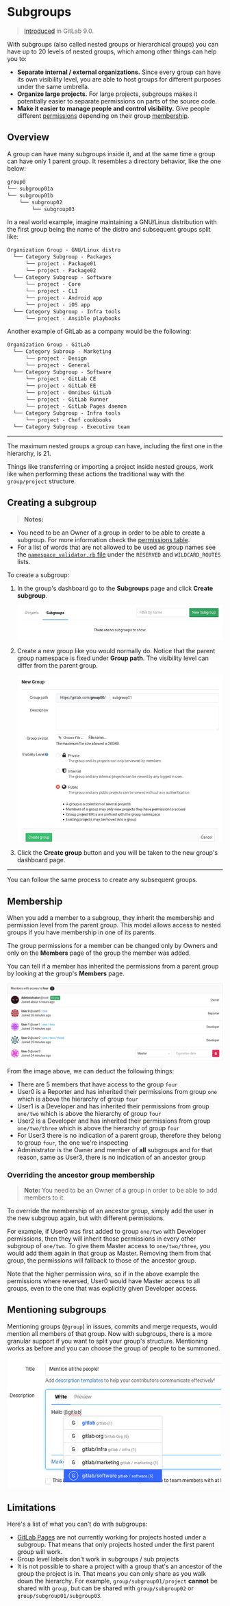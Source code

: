 # Subgroups

> [Introduced][ce-2772] in GitLab 9.0.

With subgroups (also called nested groups or hierarchical groups) you can have
up to 20 levels of nested groups, which among other things can help you to:

- **Separate internal / external organizations.** Since every group
  can have its own visibility level, you are able to host groups for different
  purposes under the same umbrella.
- **Organize large projects.** For large projects, subgroups makes it
  potentially easier to separate permissions on parts of the source code.
- **Make it easier to manage people and control visibility.** Give people
  different [permissions][] depending on their group [membership](#membership).

## Overview

A group can have many subgroups inside it, and at the same time a group can have
only 1 parent group. It resembles a directory behavior, like the one below:

```
group0
└── subgroup01a
└── subgroup01b
    └── subgroup02
        └── subgroup03
```

In a real world example, imagine maintaining a GNU/Linux distribution with the
first group being the name of the distro and subsequent groups split like:

```
Organization Group - GNU/Linux distro
  └── Category Subgroup - Packages
      └── project - Package01
      └── project - Package02
  └── Category Subgroup - Software
      └── project - Core
      └── project - CLI
      └── project - Android app
      └── project - iOS app
  └── Category Subgroup - Infra tools
      └── project - Ansible playbooks
```

Another example of GitLab as a company would be the following:

```
Organization Group - GitLab
  └── Category Subroup - Marketing
      └── project - Design
      └── project - General
  └── Category Subgroup - Software
      └── project - GitLab CE
      └── project - GitLab EE
      └── project - Omnibus GitLab
      └── project - GitLab Runner
      └── project - GitLab Pages daemon
  └── Category Subgroup - Infra tools
      └── project - Chef cookbooks
  └── Category Subgroup - Executive team
```

---

The maximum nested groups a group can have, including the first one in the
hierarchy, is 21.

Things like transferring or importing a project inside nested groups, work like
when performing these actions the traditional way with the `group/project`
structure.

## Creating a subgroup

>**Notes:**
- You need to be an Owner of a group in order to be able to create
  a subgroup. For more information check the [permissions table][permissions].
- For a list of words that are not allowed to be used as group names see the
  [`namespace_validator.rb` file][reserved] under the `RESERVED` and
  `WILDCARD_ROUTES` lists.

To create a subgroup:

1. In the group's dashboard go to the **Subgroups** page and click **Create subgroup**.

    ![Subgroups page](img/create_subgroup_button.png)

1. Create a new group like you would normally do. Notice that the parent group
   namespace is fixed under **Group path**. The visibility level can differ from
   the parent group.

    ![Subgroups page](img/create_new_group.png)

1. Click the **Create group** button and you will be taken to the new group's
   dashboard page.

---

You can follow the same process to create any subsequent groups.

## Membership

When you add a member to a subgroup, they inherit the membership and permission
level from the parent group. This model allows access to nested groups if you
have membership in one of its parents.

The group permissions for a member can be changed only by Owners and only on
the **Members** page of the group the member was added.

You can tell if a member has inherited the permissions from a parent group by
looking at the group's **Members** page.

![Group members page](img/group_members.png)

From the image above, we can deduct the following things:

- There are 5 members that have access to the group `four`
- User0 is a Reporter and has inherited their permissions from group `one`
  which is above the hierarchy of group `four`
- User1 is a Developer and has inherited their permissions from group
  `one/two` which is above the hierarchy of group `four`
- User2 is a Developer and has inherited their permissions from group
  `one/two/three` which is above the hierarchy of group `four`
- For User3 there is no indication of a parent group, therefore they belong to
  group `four`, the one we're inspecting
- Administrator is the Owner and member of **all** subgroups and for that reason,
  same as User3, there is no indication of an ancestor group

### Overriding the ancestor group membership

>**Note:**
You need to be an Owner of a group in order to be able to add members to it.

To override the membership of an ancestor group, simply add the user in the new
subgroup again, but with different permissions.

For example, if User0 was first added to group `one/two` with Developer
permissions, then they will inherit those permissions in every other subgroup
of `one/two`. To give them Master access to `one/two/three`, you would add them
again in that group as Master. Removing them from that group, the permissions
will fallback to those of the ancestor group.

Note that the higher permission wins, so if in the above example the permissions
where reversed, User0 would have Master access to all groups, even to the one
that was explicitly given Developer access.

## Mentioning subgroups

Mentioning groups (`@group`) in issues, commits and merge requests, would
mention all members of that group. Now with subgroups, there is a more granular
support if you want to split your group's structure. Mentioning works as before
and you can choose the group of people to be summoned.

![Mentioning subgroups](img/mention_subgroups.png)

## Limitations

Here's a list of what you can't do with subgroups:

- [GitLab Pages](../../project/pages/index.md) are not currently working for
  projects hosted under a subgroup. That means that only projects hosted under
  the first parent group will work.
- Group level labels don't work in subgroups / sub projects
- It is not possible to share a project with a group that's an ancestor of
  the group the project is in. That means you can only share as you walk down
  the hierarchy. For example, `group/subgroup01/project` **cannot** be shared
  with `group`, but can be shared with `group/subgroup02` or
  `group/subgroup01/subgroup03`.

[ce-2772]: https://gitlab.com/gitlab-org/gitlab-ce/issues/2772
[permissions]: ../../permissions.md#group
[reserved]:  https://gitlab.com/gitlab-org/gitlab-ce/blob/master/app/validators/namespace_validator.rb

